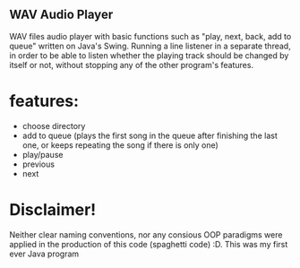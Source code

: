 ## WAV Audio Player

WAV files audio player with basic functions such as "play, next, back, add to queue" written on Java's Swing. 
Running a line listener in a separate thread, in order to be able to listen whether the playing track should be changed by itself or not, without stopping any of the other program's features. 

# features:
- choose directory
- add to queue (plays the first song in the queue after finishing the last one, or keeps repeating the song if there is only one)
- play/pause
- previous
- next

# Disclaimer!
Neither clear naming conventions, nor any consious OOP paradigms were applied in the production of this code (spaghetti code) :D. This was my first ever Java program
